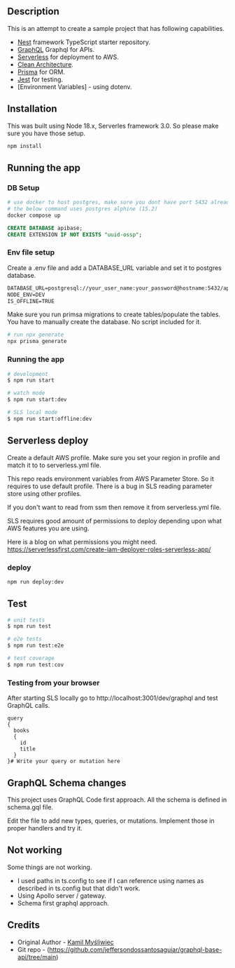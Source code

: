 
## Description
This is an attempt to create a sample project that has following capabilities.

- [Nest](https://github.com/nestjs/nest) framework TypeScript starter repository.
- [GraphQL](https://github.com/graphql) Graphql for APIs.
- [Serverless](https://www.serverless.com/) for deployment to AWS.
- [Clean Architecture](https://blog.cleancoder.com/uncle-bob/2012/08/13/the-clean-architecture.html).
- [Prisma](https://www.prisma.io/) for ORM.
- [Jest](https://jestjs.io/) for testing.
- [Environment Variables] - using dotenv.

## Installation

This was built using Node 18.x, Serverles framework 3.0. So please make sure you have those setup.

```bash
npm install
```

## Running the app

### DB Setup
```bash
# use docker to host postgres, make sure you dont have port 5432 already taken
# the below command uses postgres alphine (15.2)
docker compose up
```

```SQL
CREATE DATABASE apibase;
CREATE EXTENSION IF NOT EXISTS "uuid-ossp";
```

### Env file setup
Create a .env file and add a DATABASE_URL variable and set it to postgres database.

```txt
DATABASE_URL=postgresql://your_user_name:your_password@hostname:5432/apibase
NODE_ENV=DEV
IS_OFFLINE=TRUE
```

Make sure you run primsa migrations to create tables/populate the tables. You have to manually create the database. No script included for it.

```bash
# run npx generate
npx prisma generate
```

### Running the app
```bash
# development
$ npm run start

# watch mode
$ npm run start:dev

# SLS local mode
$ npm run start:offline:dev

```

## Serverless deploy
Create a default AWS profile. Make sure you set your region in profile and match it to to serverless.yml file.

This repo reads environment variables from AWS Parameter Store. So it requires to use default profile. There is a bug in SLS reading parameter store using other profiles.

If you don't want to read from ssm then remove it from serverless.yml file.

SLS requires good amount of permissions to deploy depending upon what AWS features you are using. 

Here is a blog on what permissions you might need. https://serverlessfirst.com/create-iam-deployer-roles-serverless-app/

### deploy
```bash
npm run deploy:dev
```

## Test

```bash
# unit tests
$ npm run test

# e2e tests
$ npm run test:e2e

# test coverage
$ npm run test:cov
```

### Testing from your browser
After starting SLS locally go to  http://localhost:3001/dev/graphql and test GraphQL calls.

```gql
query
{
  books
  {
    id
    title
  }
}# Write your query or mutation here
```

## GraphQL Schema changes
This project uses GraphQL Code first approach. All the schema is defined in schema.gql file.

Edit the file to add new types, queries, or mutations. Implement those in proper handlers and try it.

## Not working
Some things are not working.

- I used paths in ts.config to see if I can reference using names as described in ts.config but that didn't work.
- Using Apollo server / gateway.
- Schema first graphql approach.

## Credits

- Original Author - [Kamil Myśliwiec](https://kamilmysliwiec.com)
- Git repo - (https://github.com/jeffersondossantosaguiar/graphql-base-api/tree/main)

